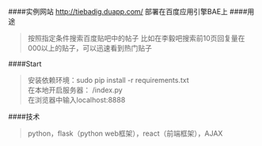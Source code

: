 ####实例网站
http://tiebadig.duapp.com/
部署在百度应用引擎BAE上
####用途
>按照指定条件搜索百度贴吧中的帖子
>比如在李毅吧搜索前10页回复量在000以上的贴子，可以迅速看到热门贴子

####Start
>安装依赖环境：sudo pip install -r requirements.txt<br>
>在本地开启服务器： /index.py<br>
>在浏览器中输入localhost:8888

####技术
>python，flask（python web框架），react（前端框架），AJAX
